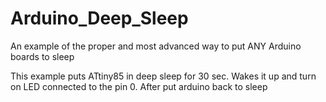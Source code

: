 # Arduino_Deep_Sleep
An example of the proper and most advanced way to put ANY Arduino boards to sleep

This example puts ATtiny85 in deep sleep for 30 sec. Wakes it up and turn on LED connected to the pin 0. After put arduino back to sleep
